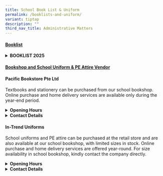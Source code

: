 ```yaml
---
title: School Book List & Uniform
permalink: /booklists-and-uniform/
variant: tiptap
description: ""
third_nav_title: Administrative Matters
---
```

<h4><strong><u>Booklist</u></strong></h4>
<details class="isomer-details">
<summary><strong>BOOKLIST 2025</strong>
</summary>
<div data-type="detailsContent" class="isomer-details-content">
<table style="minWidth: 50px">
<colgroup>
<col>
<col>
</colgroup>
<tbody>
<tr>
<th rowspan="1" colspan="1">
<p>Level (2025)</p>
</th>
<th rowspan="1" colspan="1">
<p>Booklist</p>
</th>
</tr>
<tr>
<td rowspan="1" colspan="1">
<p><strong>Sec 1</strong>
</p>
</td>
<td rowspan="1" colspan="1">
<p><a href="/files/Admin Matters/BVSS_2025_Booklist_and_Stationery_List__Sec_1_.pdf" rel="noopener nofollow" target="_blank">BVSS 2025 Booklist and Stationery List (Sec 1)</a>
</p>
</td>
</tr>
<tr>
<td rowspan="1" colspan="1">
<p><strong>Sec 2</strong>
</p>
</td>
<td rowspan="1" colspan="1">
<p><a href="/files/Admin Matters/BVSS_2025_Booklist_and_Stationery_List__Sec_2_.pdf" rel="noopener nofollow" target="_blank">BVSS 2025 Booklist and Stationery List (Sec 2)</a>
</p>
</td>
</tr>
<tr>
<td rowspan="1" colspan="1">
<p><strong>Sec 3</strong>
</p>
</td>
<td rowspan="1" colspan="1">
<p><a href="/files/Admin Matters/BVSS_2025_Booklist_and_Stationery_List__Sec_3_.pdf" rel="noopener nofollow" target="_blank">BVSS 2025 Booklist and Stationery List (Sec 3)</a>
</p>
</td>
</tr>
<tr>
<td rowspan="1" colspan="1">
<p><strong>Sec 4</strong>
</p>
</td>
<td rowspan="1" colspan="1">
<p><a href="/files/Admin Matters/BVSS_2025_Booklist_and_Stationery_List__Sec_4_.pdf" rel="noopener nofollow" target="_blank">BVSS 2025 Booklist and Stationery List (Sec 4)</a>
</p>
</td>
</tr>
<tr>
<td rowspan="1" colspan="1">
<p><strong>Sec 5</strong>
</p>
</td>
<td rowspan="1" colspan="1">
<p><a href="/files/Admin Matters/BVSS_2025_Booklist_and_Stationery_List__Sec_5_.pdf" rel="noopener nofollow" target="_blank">BVSS 2025 Booklist and Stationery List (Sec 5)</a>
</p>
</td>
</tr>
</tbody>
</table>
</div>
</details>
<h4><strong><u>Bookshop and School Uniform &amp; PE Attire Vendor</u></strong></h4>
<h4><strong>Pacific Bookstore Pte Ltd</strong></h4>
<p>Textbooks and stationery can be purchased from our school bookshop. Online
purchase and home delivery services are available only during the year-end
period.</p>
<div data-type="detailGroup" class="isomer-accordion isomer-accordion-white">
<details class="isomer-details">
<summary><strong>Opening Hours</strong>
</summary>
<div data-type="detailsContent" class="isomer-details-content">
<details class="isomer-details">
<summary><strong><u>Opening Hours During the School Term</u></strong>
</summary>
<div data-type="detailsContent" class="isomer-details-content">
<p>
<br><strong><em>Bookstore:</em></strong>
<br>8.00 AM TO 3.00 PM (MON TO FRI)
<br><strong><sub>Closed on Weekends, Public Holidays and School Holidays in March, May/June and September.</sub></strong>
</p>
<p></p>
<p><em>For parents wishing to purchase textbooks and stationery during the regular school term, please email the bookstore directly at <a href="mailto:sales@pacificbookstores.com" rel="noopener noreferrer nofollow" target="_blank">sales@pacificbookstores.com</a> to arrange an appointment.</em>
</p>
</div>
</details>
<details class="isomer-details">
<summary><strong><u>Opening Hours During the Year-End School Holidays</u></strong>
</summary>
<div data-type="detailsContent" class="isomer-details-content">
<ul data-tight="true" class="tight">
<li>
<p>For the Year-End Sales of Book &amp; Uniform schedule, please refer to
this page by clicking here
<br><a href="/year-end-book-and-uniform-sales-for-2025-students/" rel="noopener nofollow" target="_blank">Year-End Sale Schedule</a>
</p>
</li>
</ul>
</div>
</details>
</div>
</details>
<details class="isomer-details">
<summary><strong>Contact Details</strong>
</summary>
<div data-type="detailsContent" class="isomer-details-content">
<table style="minWidth: 50px">
<colgroup>
<col>
<col>
</colgroup>
<tbody>
<tr>
<th rowspan="1" colspan="2">
<p><strong>Main Office</strong>
</p>
</th>
</tr>
<tr>
<td rowspan="1" colspan="1">
<p>Address:</p>
</td>
<td rowspan="1" colspan="1">
<p>14 Arumugam Road #08-01 LTC Building C, Singapore 409959</p>
</td>
</tr>
<tr>
<td rowspan="1" colspan="1">
<p>Office Tel:</p>
</td>
<td rowspan="1" colspan="1">
<p>69298012</p>
</td>
</tr>
<tr>
<td rowspan="1" colspan="1">
<p>Website:</p>
</td>
<td rowspan="1" colspan="1">
<p><a href="http://www.pacificbookstores.com/" rel="noopener noreferrer nofollow" target="_blank"><u>www.pacificbookstores.com</u></a>
</p>
</td>
</tr>
<tr>
<td rowspan="1" colspan="1">
<p>E - Shop Website:</p>
</td>
<td rowspan="1" colspan="1">
<p><a href="http://www.pacificbookstores.com/" rel="noopener noreferrer nofollow" target="_blank"><u>www.pacificeshop.com</u></a>
</p>
</td>
</tr>
<tr>
<td rowspan="1" colspan="1">
<p>Email:</p>
</td>
<td rowspan="1" colspan="1">
<p><a href="http://www.pacificbookstores.com/" rel="noopener noreferrer nofollow" target="_blank"><u>sales@pacificbookstores.com</u></a>
</p>
</td>
</tr>
</tbody>
</table>
</div>
</details>
</div>
<h4><strong>In-Trend Uniforms</strong></h4>
<p>School uniforms and PE attire can be purchased at the retail store and
are also available at our school bookshop, with limited sizes in stock.
Online purchase and home delivery services are offered year-round. For
size availability in school bookshop, kindly contact the company directly.</p>
<div data-type="detailGroup" class="isomer-accordion isomer-accordion-white">
<details class="isomer-details">
<summary><strong>Opening Hours</strong>
</summary>
<div data-type="detailsContent" class="isomer-details-content">
<details class="isomer-details">
<summary><strong><u>Opening Hours During the School Term</u></strong>
</summary>
<div data-type="detailsContent" class="isomer-details-content">
<p><strong><em>Retail Store:</em></strong>
<br>10.00 AM TO 6.00 PM (MON TO FRI)
<br>10.00 AM TO 3.00 PM (SAT)
<br><strong><sup>Closed on Sundays and Public Holidays</sup></strong>
<br><strong><em><sup>Please note that for any visits to the Retail Store during the December period, an appointment must be made at least 1-2 days in advance.</sup></em></strong>
<br>For purchases in the school bookshop, please check availability and arrange
an appointment by contacting the bookstore directly.</p>
</div>
</details>
<details class="isomer-details">
<summary><strong><u>Opening Hours During the Year-End School Holidays</u></strong>
</summary>
<div data-type="detailsContent" class="isomer-details-content">
<ul data-tight="true" class="tight">
<li>
<p>For the Year-End Sales of Book &amp; Uniform schedule, please refer to
this page by clicking here</p>
<p><a href="/year-end-book-and-uniform-sales-for-2025-students/" rel="noopener nofollow" target="_blank">Year-End Sale Schedule</a>
</p>
</li>
</ul>
</div>
</details>
</div>
</details>
<details class="isomer-details">
<summary><strong>Contact Details</strong>
</summary>
<div data-type="detailsContent" class="isomer-details-content">
<table style="minWidth: 50px">
<colgroup>
<col>
<col>
</colgroup>
<tbody>
<tr>
<th rowspan="1" colspan="2">
<p><strong>Intrend Uniforms</strong> Retail Store</p>
</th>
</tr>
<tr>
<td rowspan="1" colspan="1">
<p>Address</p>
</td>
<td rowspan="1" colspan="1">
<p>1 Kaki Bukit Road 1
<br>#01-30/31, Enterprise One
<br>Singapore 415934</p>
</td>
</tr>
<tr>
<td rowspan="1" colspan="1">
<p>Main Telephone Line</p>
</td>
<td rowspan="1" colspan="1">
<p>6741 0930</p>
</td>
</tr>
<tr>
<td rowspan="1" colspan="1">
<p>Main Fax</p>
</td>
<td rowspan="1" colspan="1">
<p>6744 7689</p>
</td>
</tr>
<tr>
<td rowspan="1" colspan="1">
<p>Website</p>
</td>
<td rowspan="1" colspan="1">
<p><a href="http://www.intrenduniforms.com/" rel="noopener noreferrer nofollow" target="_blank"><u>www.intrenduniforms.com</u></a>
</p>
</td>
</tr>
<tr>
<td rowspan="1" colspan="1">
<p>E - Shop Website:</p>
</td>
<td rowspan="1" colspan="1">
<p><a href="https://www.intrenduniforms.com/bukit-view-secondary-school" rel="noopener noreferrer nofollow" target="_blank">intrenduniforms.com/bukit-view-secondary-school</a>
</p>
</td>
</tr>
<tr>
<td rowspan="1" colspan="1">
<p>Email</p>
</td>
<td rowspan="1" colspan="1">
<p><a href="http://www.intrenduniforms.com/" rel="noopener noreferrer nofollow" target="_blank"><u>sales@itu.com.sg</u></a>
</p>
</td>
</tr>
</tbody>
</table>
</div>
</details>
</div>
<p></p>
<p></p>